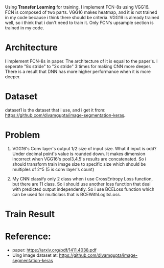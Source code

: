 Using **Transfer Learning** for training. I implement FCN-8s using VGG16. 
FCN is composed of two parts. VGG16 makes heatmap, and it is not trained in my code because i think there should be criteria. VGG16 is already trained well, so i think that i don't need to train it. Only FCN's upsample section is trained in my code. 


# Architecture  
I implement FCN-8s in paper. The architecture of it is equal to the paper's. I seperate "8x stride" to "2x stride" 3 times for making CNN more deeper. There is a result that DNN has more higher performance when it is more deeper.  


# Dataset  
dataset1 is the dataset that i use, and i get it from: https://github.com/divamgupta/image-segmentation-keras. 


# Problem 
 1) VGG16's Conv layer's output 1/2 size of input size. What if input is odd? Under decimal point's value is rounded down. It makes dimension incorrect when VGG16's pool3,4,5's results are concatenated. So i should transform train image size to specific size which should be multiples of 2^5 (5 is conv layer's count) 
 
 2) My CNN classify only 2 class when i use CrossEntropy Loss function, but there are 11 class. So i should use another loss function that deal with predicted output independently. So i use BCELoss function which can be used for multiclass that is BCEWithLogitsLoss.  

# Train Result


# Reference:  
* paper: https://arxiv.org/pdf/1411.4038.pdf   
* Uing image dataset at: https://github.com/divamgupta/image-segmentation-keras  
